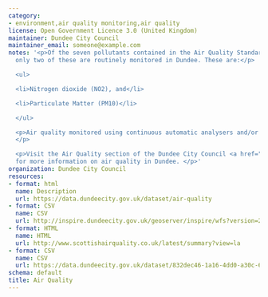 ```yaml
---
category:
- environment,air quality monitoring,air quality
license: Open Government Licence 3.0 (United Kingdom)
maintainer: Dundee City Council
maintainer_email: someone@example.com
notes: '<p>Of the seven pollutants contained in the Air Quality Standards, currently
  only two of these are routinely monitored in Dundee. These are:</p>

  <ul>

  <li>Nitrogen dioxide (NO2), and</li>

  <li>Particulate Matter (PM10)</li>

  </ul>

  <p>Air quality monitored using continuous automatic analysers and/or diffusion tubes.
  </p>

  <p>Visit the Air Quality section of the Dundee City Council <a href="https://www.dundeecity.gov.uk/service-area/neighbourhood-services/community-safety-and-protection/air-quality-dundee">website</a>
  for more information on air quality in Dundee. </p>'
organization: Dundee City Council
resources:
- format: html
  name: Description
  url: https://data.dundeecity.gov.uk/dataset/air-quality
- format: CSV
  name: CSV
  url: http://inspire.dundeecity.gov.uk/geoserver/inspire/wfs?version=2.0.0&service=wfs&request=GetFeature&typeName=inspire:AQ01_MONITORING_SITES&outputFormat=csv
- format: HTML
  name: HTML
  url: http://www.scottishairquality.co.uk/latest/summary?view=la
- format: CSV
  name: CSV
  url: https://data.dundeecity.gov.uk/dataset/832dec46-1a16-4dd0-a30c-606bb1ecc9c1/resource/3afa4345-b158-4e4f-a4e5-02f596fec9fa/download/copy-of-2017-dcc-pdt-data-summary-copy.csv
schema: default
title: Air Quality
---
```

